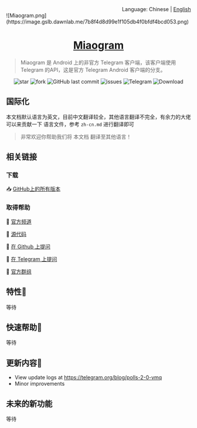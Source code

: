 <div align="right">Language: Chinese | <a title="Chinese" href="https://miaogram.github.io/Miaogram">English</a></div>
<link rel="icon" href="/favicon.ico" mce_href="/favicon.ico" type="image/x-icon">
<link rel="shortcut icon" href="/favicon.ico" mce_href="/favicon.ico" type="image/x-icon">
![Miaogram.png](https://image.gslb.dawnlab.me/7b8f4d8d99e1f105db4f0bfdf4bcd053.png)
<h1 align="center"><a href="https://miaogram.github.io/Miaogram/" target="_blank">Miaogram</a></h1>

> Miaogram 是 Android 上的非官方 Telegram 客户端，该客户端使用 Telegram 的API，这是官方 Telegram Android 客户端的分支。

<p align="center">
<img alt="star" src="https://img.shields.io/github/stars/Miaogram/Miaogram.svg"/>
<img alt="fork" src="https://img.shields.io/github/forks/Miaogram/Miaogram.svg"/>
<img alt="GitHub last commit" src="https://img.shields.io/github/last-commit/Miaogram/Miaogram.svg?label=commits">
<img alt="issues" src="https://img.shields.io/github/issues/Miaogram/Miaogram.svg"/>
<img alt="Telegram" src="https://img.shields.io/badge/Telegram-blue.svg"/>
<img alt="Download" src="https://img.shields.io/badge/download-29.9KB-brightgreen.svg"/>
</p>

## 国际化

本文档默认语言为英文，目前中文翻译较全，其他语言翻译不完全，有余力的大佬可以来贡献一下 语言文件，参考 `zh-cn.md` 进行翻译即可

> 非常欢迎你帮助我们将 本文档 翻译至其他语言！

## 相关链接

### 下载

📥 [GitHub上的所有版本](https://github.com/Miaogram/Miaogram/releases)

### 取得帮助

📢 [官方频道](https://t.me/Miaogram)

📝 [源代码](https://github.com/Miaogram/Miaogram/)

🐛 [在 Github 上提问](https://github.com/Miaogram/Miaogram/issues)

🐛 [在 Telegram 上提问](https://github.com/Miaogram/Miaogram/issues)

🚩 [官方群组]()

## 特性📡

等待

## 快速帮助🎐

等待

## 更新内容🔌

- View update logs at https://telegram.org/blog/polls-2-0-vmq
- Minor improvements

## 未来的新功能

等待